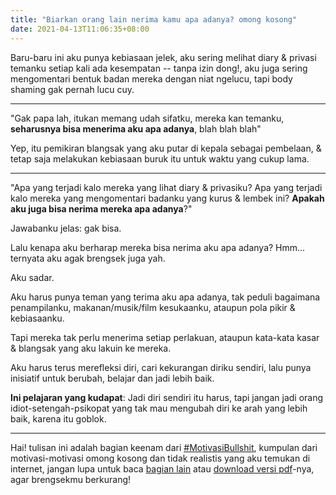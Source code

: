 ```yaml
---
title: "Biarkan orang lain nerima kamu apa adanya? omong kosong"
date: 2021-04-13T11:06:35+08:00
---
```


Baru-baru ini aku punya kebiasaan jelek, aku sering melihat diary & privasi temanku setiap kali ada kesempatan -- tanpa izin dong!, aku juga sering mengomentari bentuk badan mereka dengan niat ngelucu, tapi body shaming gak pernah lucu cuy.

---

"Gak papa lah, itukan memang udah sifatku, mereka kan temanku, **seharusnya bisa menerima aku apa adanya**, blah blah blah"

Yep, itu pemikiran blangsak yang aku putar di kepala sebagai pembelaan, & tetap saja melakukan kebiasaan buruk itu untuk waktu yang cukup lama.

---

"Apa yang terjadi kalo mereka yang lihat diary & privasiku? Apa yang terjadi kalo mereka yang mengomentari badanku yang kurus & lembek ini? **Apakah aku juga bisa nerima mereka apa adanya**?"

Jawabanku jelas: gak bisa.

Lalu kenapa aku berharap mereka bisa nerima aku apa adanya? Hmm... ternyata aku agak brengsek juga yah.

Aku sadar.

Aku harus punya teman yang terima aku apa adanya, tak peduli bagaimana penampilanku, makanan/musik/film kesukaanku, ataupun pola pikir & kebiasaanku.

Tapi mereka tak perlu menerima setiap perlakuan, ataupun kata-kata kasar & blangsak yang aku lakuin ke mereka.

Aku harus terus merefleksi diri, cari kekurangan diriku sendiri, lalu punya inisiatif untuk berubah, belajar dan jadi lebih baik.

**Ini pelajaran yang kudapat**: Jadi diri sendiri itu harus, tapi jangan jadi orang idiot-setengah-psikopat yang tak mau mengubah diri ke arah yang lebih baik, karena itu goblok.

---

Hai! tulisan ini adalah bagian keenam dari [#MotivasiBullshit](/motivasi-bullshit/), kumpulan dari motivasi-motivasi omong kosong dan tidak realistis yang aku temukan di internet, jangan lupa untuk baca [bagian lain](/motivasi-bullshit/) atau [download versi pdf](https://www.dropbox.com/s/8ofiv8rzozttwp7/motivasibullshit.pdf?dl=0/)-nya, agar brengsekmu berkurang!